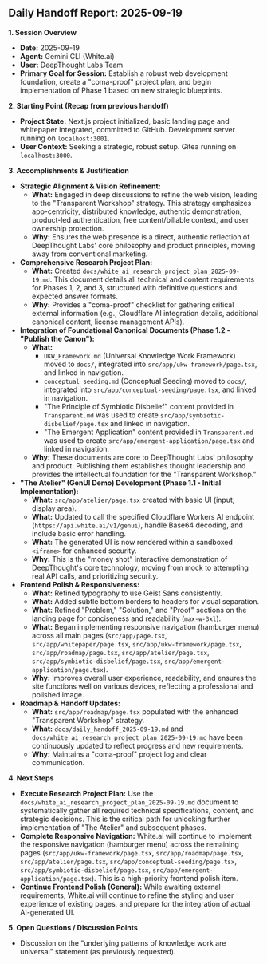 ## Daily Handoff Report: 2025-09-19

**1. Session Overview**

- **Date:** 2025-09-19
- **Agent:** Gemini CLI (White.ai)
- **User:** DeepThought Labs Team
- **Primary Goal for Session:** Establish a robust web development foundation, create a "coma-proof" project plan, and begin implementation of Phase 1 based on new strategic blueprints.

**2. Starting Point (Recap from previous handoff)**

- **Project State:** Next.js project initialized, basic landing page and whitepaper integrated, committed to GitHub. Development server running on `localhost:3001`.
- **User Context:** Seeking a strategic, robust setup. Gitea running on `localhost:3000`.

**3. Accomplishments & Justification**

- **Strategic Alignment & Vision Refinement:**
  - **What:** Engaged in deep discussions to refine the web vision, leading to the "Transparent Workshop" strategy. This strategy emphasizes app-centricity, distributed knowledge, authentic demonstration, product-led authentication, free content/billable context, and user ownership protection.
  - **Why:** Ensures the web presence is a direct, authentic reflection of DeepThought Labs' core philosophy and product principles, moving away from conventional marketing.
- **Comprehensive Research Project Plan:**
  - **What:** Created `docs/white_ai_research_project_plan_2025-09-19.md`. This document details all technical and content requirements for Phases 1, 2, and 3, structured with definitive questions and expected answer formats.
  - **Why:** Provides a "coma-proof" checklist for gathering critical external information (e.g., Cloudflare AI integration details, additional canonical content, license management APIs).
- **Integration of Foundational Canonical Documents (Phase 1.2 - "Publish the Canon"):**
  - **What:**
    - `UKW_Framework.md` (Universal Knowledge Work Framework) moved to `docs/`, integrated into `src/app/ukw-framework/page.tsx`, and linked in navigation.
    - `conceptual_seeding.md` (Conceptual Seeding) moved to `docs/`, integrated into `src/app/conceptual-seeding/page.tsx`, and linked in navigation.
    - "The Principle of Symbiotic Disbelief" content provided in `Transparent.md` was used to create `src/app/symbiotic-disbelief/page.tsx` and linked in navigation.
    - "The Emergent Application" content provided in `Transparent.md` was used to create `src/app/emergent-application/page.tsx` and linked in navigation.
  - **Why:** These documents are core to DeepThought Labs' philosophy and product. Publishing them establishes thought leadership and provides the intellectual foundation for the "Transparent Workshop."
- **"The Atelier" (GenUI Demo) Development (Phase 1.1 - Initial Implementation):**
  - **What:** `src/app/atelier/page.tsx` created with basic UI (input, display area).
  - **What:** Updated to call the specified Cloudflare Workers AI endpoint (`https://api.white.ai/v1/genui`), handle Base64 decoding, and include basic error handling.
  - **What:** The generated UI is now rendered within a sandboxed `<iframe>` for enhanced security.
  - **Why:** This is the "money shot" interactive demonstration of DeepThought's core technology, moving from mock to attempting real API calls, and prioritizing security.
- **Frontend Polish & Responsiveness:**
  - **What:** Refined typography to use Geist Sans consistently.
  - **What:** Added subtle bottom borders to headers for visual separation.
  - **What:** Refined "Problem," "Solution," and "Proof" sections on the landing page for conciseness and readability (`max-w-3xl`).
  - **What:** Began implementing responsive navigation (hamburger menu) across all main pages (`src/app/page.tsx`, `src/app/whitepaper/page.tsx`, `src/app/ukw-framework/page.tsx`, `src/app/roadmap/page.tsx`, `src/app/atelier/page.tsx`, `src/app/symbiotic-disbelief/page.tsx`, `src/app/emergent-application/page.tsx`).
  - **Why:** Improves overall user experience, readability, and ensures the site functions well on various devices, reflecting a professional and polished image.
- **Roadmap & Handoff Updates:**
  - **What:** `src/app/roadmap/page.tsx` populated with the enhanced "Transparent Workshop" strategy.
  - **What:** `docs/daily_handoff_2025-09-19.md` and `docs/white_ai_research_project_plan_2025-09-19.md` have been continuously updated to reflect progress and new requirements.
  - **Why:** Maintains a "coma-proof" project log and clear communication.

**4. Next Steps**

- **Execute Research Project Plan:** Use the `docs/white_ai_research_project_plan_2025-09-19.md` document to systematically gather all required technical specifications, content, and strategic decisions. This is the critical path for unlocking further implementation of "The Atelier" and subsequent phases.
- **Complete Responsive Navigation:** White.ai will continue to implement the responsive navigation (hamburger menu) across the remaining pages (`src/app/ukw-framework/page.tsx`, `src/app/roadmap/page.tsx`, `src/app/atelier/page.tsx`, `src/app/conceptual-seeding/page.tsx`, `src/app/symbiotic-disbelief/page.tsx`, `src/app/emergent-application/page.tsx`). This is a high-priority frontend polish item.
- **Continue Frontend Polish (General):** While awaiting external requirements, White.ai will continue to refine the styling and user experience of existing pages, and prepare for the integration of actual AI-generated UI.

**5. Open Questions / Discussion Points**

- Discussion on the "underlying patterns of knowledge work are universal" statement (as previously requested).
